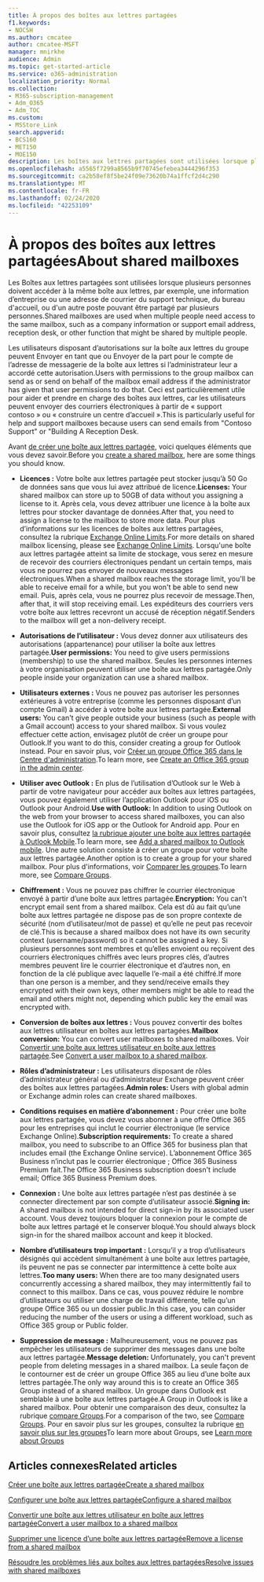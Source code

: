 ```yaml
---
title: À propos des boîtes aux lettres partagées
f1.keywords:
- NOCSH
ms.author: cmcatee
author: cmcatee-MSFT
manager: mnirkhe
audience: Admin
ms.topic: get-started-article
ms.service: o365-administration
localization_priority: Normal
ms.collection:
- M365-subscription-management
- Adm_O365
- Adm_TOC
ms.custom:
- MSStore_Link
search.appverid:
- BCS160
- MET150
- MOE150
description: Les boîtes aux lettres partagées sont utilisées lorsque plusieurs personnes ont besoin d’accéder à la même boîte aux lettres. Découvrez ce que vous devez savoir avant de créer une boîte aux lettres partagée.
ms.openlocfilehash: a5565f7299a8565b9f70745efebea3444296f353
ms.sourcegitcommit: ca2b58ef8f5be24f09e73620b74a1ffcf2d4c290
ms.translationtype: MT
ms.contentlocale: fr-FR
ms.lasthandoff: 02/24/2020
ms.locfileid: "42253109"
---
```

# <a name="about-shared-mailboxes"></a><span data-ttu-id="6dfae-104">À propos des boîtes aux lettres partagées</span><span class="sxs-lookup"><span data-stu-id="6dfae-104">About shared mailboxes</span></span>

<span data-ttu-id="6dfae-105">Les Boîtes aux lettres partagées sont utilisées lorsque plusieurs personnes doivent accéder à la même boîte aux lettres, par exemple, une information d’entreprise ou une adresse de courrier du support technique, du bureau d'accueil, ou d'un autre poste pouvant être partagé par plusieurs personnes.</span><span class="sxs-lookup"><span data-stu-id="6dfae-105">Shared mailboxes are used when multiple people need access to the same mailbox, such as a company information or support email address, reception desk, or other function that might be shared by multiple people.</span></span>

<span data-ttu-id="6dfae-106">Les utilisateurs disposant d’autorisations sur la boîte aux lettres du groupe peuvent Envoyer en tant que ou Envoyer de la part pour le compte de l’adresse de messagerie de la boîte aux lettres si l’administrateur leur a accordé cette autorisation.</span><span class="sxs-lookup"><span data-stu-id="6dfae-106">Users with permissions to the group mailbox can send as or send on behalf of the mailbox email address if the administrator has given that user permissions to do that.</span></span> <span data-ttu-id="6dfae-107">Ceci est particulièrement utile pour aider et prendre en charge des boîtes aux lettres, car les utilisateurs peuvent envoyer des courriers électroniques à partir de « support contoso » ou « construire un centre d’accueil ».</span><span class="sxs-lookup"><span data-stu-id="6dfae-107">This is particularly useful for help and support mailboxes because users can send emails from "Contoso Support" or "Building A Reception Desk.</span></span>

<span data-ttu-id="6dfae-108">Avant [de créer une boîte aux lettres partagée](create-a-shared-mailbox.md), voici quelques éléments que vous devez savoir.</span><span class="sxs-lookup"><span data-stu-id="6dfae-108">Before you [create a shared mailbox](create-a-shared-mailbox.md), here are some things you should know.</span></span>

- <span data-ttu-id="6dfae-109">**Licences :** Votre boîte aux lettres partagée peut stocker jusqu’à 50 Go de données sans que vous lui avez attribué de licence.</span><span class="sxs-lookup"><span data-stu-id="6dfae-109">**Licenses:** Your shared mailbox can store up to 50GB of data without you assigning a license to it.</span></span> <span data-ttu-id="6dfae-110">Après cela, vous devez attribuer une licence à la boîte aux lettres pour stocker davantage de données.</span><span class="sxs-lookup"><span data-stu-id="6dfae-110">After that, you need to assign a license to the mailbox to store more data.</span></span> <span data-ttu-id="6dfae-111">Pour plus d’informations sur les licences de boîtes aux lettres partagées, consultez la rubrique [Exchange Online Limits](https://technet.microsoft.com/library/exchange-online-limits.aspx#StorageLimits).</span><span class="sxs-lookup"><span data-stu-id="6dfae-111">For more details on shared mailbox licensing, please see [Exchange Online Limits](https://technet.microsoft.com/library/exchange-online-limits.aspx#StorageLimits).</span></span> <span data-ttu-id="6dfae-112">Lorsqu'une boîte aux lettres partagée atteint sa limite de stockage, vous serez en mesure de recevoir des courriers électroniques pendant un certain temps, mais vous ne pourrez pas envoyer de nouveaux messages électroniques.</span><span class="sxs-lookup"><span data-stu-id="6dfae-112">When a shared mailbox reaches the storage limit, you'll be able to receive email for a while, but you won't be able to send new email.</span></span> <span data-ttu-id="6dfae-113">Puis, après cela, vous ne pourrez plus recevoir de message.</span><span class="sxs-lookup"><span data-stu-id="6dfae-113">Then, after that, it will stop receiving email.</span></span> <span data-ttu-id="6dfae-114">Les expéditeurs des courriers vers votre boîte aux lettres recevront un accusé de réception négatif.</span><span class="sxs-lookup"><span data-stu-id="6dfae-114">Senders to the mailbox will get a non-delivery receipt.</span></span>

- <span data-ttu-id="6dfae-115">**Autorisations de l’utilisateur :** Vous devez donner aux utilisateurs des autorisations (appartenance) pour utiliser la boîte aux lettres partagée.</span><span class="sxs-lookup"><span data-stu-id="6dfae-115">**User permissions:** You need to give users permissions (membership) to use the shared mailbox.</span></span> <span data-ttu-id="6dfae-116">Seules les personnes internes à votre organisation peuvent utiliser une boîte aux lettres partagée.</span><span class="sxs-lookup"><span data-stu-id="6dfae-116">Only people inside your organization can use a shared mailbox.</span></span>

- <span data-ttu-id="6dfae-117">**Utilisateurs externes :** Vous ne pouvez pas autoriser les personnes extérieures à votre entreprise (comme les personnes disposant d’un compte Gmail) à accéder à votre boîte aux lettres partagée.</span><span class="sxs-lookup"><span data-stu-id="6dfae-117">**External users:** You can't give people outside your business (such as people with a Gmail account) access to your shared mailbox.</span></span> <span data-ttu-id="6dfae-118">Si vous voulez effectuer cette action, envisagez plutôt de créer un groupe pour Outlook.</span><span class="sxs-lookup"><span data-stu-id="6dfae-118">If you want to do this, consider creating a group for Outlook instead.</span></span> <span data-ttu-id="6dfae-119">Pour en savoir plus, voir [Créer un groupe Office 365 dans le Centre d'administration](../create-groups/create-groups.md).</span><span class="sxs-lookup"><span data-stu-id="6dfae-119">To learn more, see [Create an Office 365 group in the admin center](../create-groups/create-groups.md).</span></span>

-  <span data-ttu-id="6dfae-120">**Utiliser avec Outlook :** En plus de l’utilisation d’Outlook sur le Web à partir de votre navigateur pour accéder aux boîtes aux lettres partagées, vous pouvez également utiliser l’application Outlook pour iOS ou Outlook pour Android.</span><span class="sxs-lookup"><span data-stu-id="6dfae-120">**Use with Outlook:** In addition to using Outlook on the web from your browser to access shared mailboxes, you can also use the Outlook for iOS app or the Outlook for Android app.</span></span> <span data-ttu-id="6dfae-121">Pour en savoir plus, consultez <a href="https://support.office.com/article/f866242c-81b2-472e-8776-6c49c5473c9f" target="_blank">la rubrique ajouter une boîte aux lettres partagée à Outlook Mobile</a>.</span><span class="sxs-lookup"><span data-stu-id="6dfae-121">To learn more, see <a href="https://support.office.com/article/f866242c-81b2-472e-8776-6c49c5473c9f" target="_blank">Add a shared mailbox to Outlook mobile</a>.</span></span> <span data-ttu-id="6dfae-122">Une autre solution consiste à créer un groupe pour votre boîte aux lettres partagée.</span><span class="sxs-lookup"><span data-stu-id="6dfae-122">Another option is to create a group for your shared mailbox.</span></span> <span data-ttu-id="6dfae-123">Pour plus d'informations, voir [Comparer les groupes](../create-groups/compare-groups.md).</span><span class="sxs-lookup"><span data-stu-id="6dfae-123">To learn more, see [Compare Groups](../create-groups/compare-groups.md).</span></span>  

- <span data-ttu-id="6dfae-124">**Chiffrement :** Vous ne pouvez pas chiffrer le courrier électronique envoyé à partir d’une boîte aux lettres partagée.</span><span class="sxs-lookup"><span data-stu-id="6dfae-124">**Encryption:** You can't encrypt email sent from a shared mailbox.</span></span> <span data-ttu-id="6dfae-125">Cela est dû au fait qu’une boîte aux lettres partagée ne dispose pas de son propre contexte de sécurité (nom d’utilisateur/mot de passe) et qu’elle ne peut pas recevoir de clé.</span><span class="sxs-lookup"><span data-stu-id="6dfae-125">This is because a shared mailbox does not have its own security context (username/password) so it cannot be assigned a key.</span></span> <span data-ttu-id="6dfae-126">Si plusieurs personnes sont membres et qu’elles envoient ou reçoivent des courriers électroniques chiffrés avec leurs propres clés, d’autres membres peuvent lire le courrier électronique et d’autres non, en fonction de la clé publique avec laquelle l’e-mail a été chiffré.</span><span class="sxs-lookup"><span data-stu-id="6dfae-126">If more than one person is a member, and they send/receive emails they encrypted with their own keys, other members might be able to read the email and others might not, depending which public key the email was encrypted with.</span></span>

- <span data-ttu-id="6dfae-127">**Conversion de boîtes aux lettres :** Vous pouvez convertir des boîtes aux lettres utilisateur en boîtes aux lettres partagées.</span><span class="sxs-lookup"><span data-stu-id="6dfae-127">**Mailbox conversion:** You can convert user mailboxes to shared mailboxes.</span></span> <span data-ttu-id="6dfae-128">Voir [Convertir une boîte aux lettres utilisateur en boîte aux lettres partagée](convert-user-mailbox-to-shared-mailbox.md).</span><span class="sxs-lookup"><span data-stu-id="6dfae-128">See [Convert a user mailbox to a shared mailbox](convert-user-mailbox-to-shared-mailbox.md).</span></span>

- <span data-ttu-id="6dfae-129">**Rôles d’administrateur :** Les utilisateurs disposant de rôles d’administrateur général ou d’administrateur Exchange peuvent créer des boîtes aux lettres partagées.</span><span class="sxs-lookup"><span data-stu-id="6dfae-129">**Admin roles:** Users with global admin or Exchange admin roles can create shared mailboxes.</span></span>

- <span data-ttu-id="6dfae-130">**Conditions requises en matière d’abonnement :** Pour créer une boîte aux lettres partagée, vous devez vous abonner à une offre Office 365 pour les entreprises qui inclut le courrier électronique (le service Exchange Online).</span><span class="sxs-lookup"><span data-stu-id="6dfae-130">**Subscription requirements:** To create a shared mailbox, you need to subscribe to an Office 365 for business plan that includes email (the Exchange Online service).</span></span> <span data-ttu-id="6dfae-131">L’abonnement Office 365 Business n’inclut pas le courrier électronique ; Office 365 Business Premium fait.</span><span class="sxs-lookup"><span data-stu-id="6dfae-131">The Office 365 Business subscription doesn't include email; Office 365 Business Premium does.</span></span>

- <span data-ttu-id="6dfae-132">**Connexion :** Une boîte aux lettres partagée n’est pas destinée à se connecter directement par son compte d’utilisateur associé.</span><span class="sxs-lookup"><span data-stu-id="6dfae-132">**Signing in:** A shared mailbox is not intended for direct sign-in by its associated user account.</span></span> <span data-ttu-id="6dfae-133">Vous devez toujours bloquer la connexion pour le compte de boîte aux lettres partagé et le conserver bloqué.</span><span class="sxs-lookup"><span data-stu-id="6dfae-133">You should always block sign-in for the shared mailbox account and keep it blocked.</span></span>

- <span data-ttu-id="6dfae-134">**Nombre d’utilisateurs trop important :** Lorsqu’il y a trop d’utilisateurs désignés qui accèdent simultanément à une boîte aux lettres partagée, ils peuvent ne pas se connecter par intermittence à cette boîte aux lettres.</span><span class="sxs-lookup"><span data-stu-id="6dfae-134">**Too many users:** When there are too many designated users concurrently accessing a shared mailbox, they may intermittently fail to connect to this mailbox.</span></span> <span data-ttu-id="6dfae-135">Dans ce cas, vous pouvez réduire le nombre d’utilisateurs ou utiliser une charge de travail différente, telle qu’un groupe Office 365 ou un dossier public.</span><span class="sxs-lookup"><span data-stu-id="6dfae-135">In this case, you can consider reducing the number of the users or using a different workload, such as Office 365 group or Public folder.</span></span>

- <span data-ttu-id="6dfae-136">**Suppression de message :** Malheureusement, vous ne pouvez pas empêcher les utilisateurs de supprimer des messages dans une boîte aux lettres partagée.</span><span class="sxs-lookup"><span data-stu-id="6dfae-136">**Message deletion:** Unfortunately, you can't prevent people from deleting messages in a shared mailbox.</span></span> <span data-ttu-id="6dfae-137">La seule façon de le contourner est de créer un groupe Office 365 au lieu d’une boîte aux lettres partagée.</span><span class="sxs-lookup"><span data-stu-id="6dfae-137">The only way around this is to create an Office 365 Group instead of a shared mailbox.</span></span> <span data-ttu-id="6dfae-138">Un groupe dans Outlook est semblable à une boîte aux lettres partagée.</span><span class="sxs-lookup"><span data-stu-id="6dfae-138">A Group in Outlook is like a shared mailbox.</span></span> <span data-ttu-id="6dfae-139">Pour obtenir une comparaison des deux, consultez la rubrique [compare Groups](../create-groups/compare-groups.md).</span><span class="sxs-lookup"><span data-stu-id="6dfae-139">For a comparison of the two, see [Compare Groups](../create-groups/compare-groups.md).</span></span> <span data-ttu-id="6dfae-140">Pour en savoir plus sur les groupes, consultez la rubrique [en savoir plus sur les groupes](https://support.office.com/article/b565caa1-5c40-40ef-9915-60fdb2d97fa2.aspx)</span><span class="sxs-lookup"><span data-stu-id="6dfae-140">To learn more about Groups, see [Learn more about Groups](https://support.office.com/article/b565caa1-5c40-40ef-9915-60fdb2d97fa2.aspx)</span></span>

## <a name="related-articles"></a><span data-ttu-id="6dfae-141">Articles connexes</span><span class="sxs-lookup"><span data-stu-id="6dfae-141">Related articles</span></span>

[<span data-ttu-id="6dfae-142">Créer une boîte aux lettres partagée</span><span class="sxs-lookup"><span data-stu-id="6dfae-142">Create a shared mailbox</span></span>](create-a-shared-mailbox.md)

[<span data-ttu-id="6dfae-143">Configurer une boîte aux lettres partagée</span><span class="sxs-lookup"><span data-stu-id="6dfae-143">Configure a shared mailbox</span></span>](configure-a-shared-mailbox.md)

[<span data-ttu-id="6dfae-144">Convertir une boîte aux lettres utilisateur en boîte aux lettres partagée</span><span class="sxs-lookup"><span data-stu-id="6dfae-144">Convert a user mailbox to a shared mailbox</span></span>](convert-user-mailbox-to-shared-mailbox.md)

[<span data-ttu-id="6dfae-145">Supprimer une licence d’une boîte aux lettres partagée</span><span class="sxs-lookup"><span data-stu-id="6dfae-145">Remove a license from a shared mailbox</span></span>](remove-license-from-shared-mailbox.md)

[<span data-ttu-id="6dfae-146">Résoudre les problèmes liés aux boîtes aux lettres partagées</span><span class="sxs-lookup"><span data-stu-id="6dfae-146">Resolve issues with shared mailboxes</span></span>](resolve-issues-with-shared-mailboxes.md)